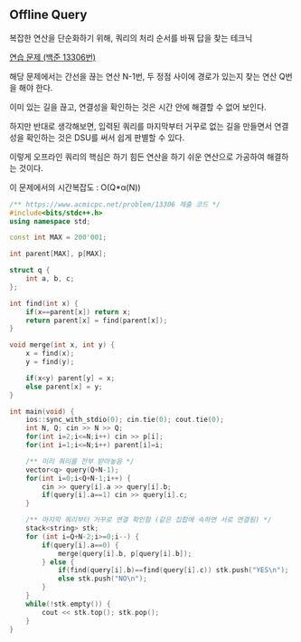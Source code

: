 ## Offline Query
복잡한 연산을 단순화하기 위해, 쿼리의 처리 순서를 바꿔 답을 찾는 테크닉

[연습 문제 (백준 13306번)](https://www.acmicpc.net/problem/13306)

해당 문제에서는 간선을 끊는 연산 N-1번, 두 정점 사이에 경로가 있는지 찾는 연산 Q번을 해야 한다.

이미 있는 길을 끊고, 연결성을 확인하는 것은 시간 안에 해결할 수 없어 보인다.

하지만 반대로 생각해보면, 입력된 쿼리를 마지막부터 거꾸로 없는 길을 만들면서 연결성을 확인하는 것은 DSU를 써서 쉽게 판별할 수 있다.

이렇게 오프라인 쿼리의 핵심은 하기 힘든 연산을 하기 쉬운 연산으로 가공하여 해결하는 것이다.

이 문제에서의 시간복잡도 : O(Q*α(N))

``` c++
/** https://www.acmicpc.net/problem/13306 제출 코드 */
#include<bits/stdc++.h>
using namespace std;

const int MAX = 200'001;

int parent[MAX], p[MAX];

struct q {
    int a, b, c;
};

int find(int x) {
    if(x==parent[x]) return x;
    return parent[x] = find(parent[x]);
}

void merge(int x, int y) {
    x = find(x);
    y = find(y);

    if(x<y) parent[y] = x;
    else parent[x] = y;
}

int main(void) {
    ios::sync_with_stdio(0); cin.tie(0); cout.tie(0);
    int N, Q; cin >> N >> Q;
    for(int i=2;i<=N;i++) cin >> p[i];
    for(int i=1;i<=N;i++) parent[i]=i;

    /** 미리 쿼리를 전부 받아놓음 */
    vector<q> query(Q+N-1);
    for(int i=0;i<Q+N-1;i++) {
        cin >> query[i].a >> query[i].b;
        if(query[i].a==1) cin >> query[i].c;
    }

    /** 마지막 쿼리부터 거꾸로 연결 확인함 (같은 집합에 속하면 서로 연결됨) */
    stack<string> stk;
    for (int i=Q+N-2;i>=0;i--) {
        if(query[i].a==0) {
            merge(query[i].b, p[query[i].b]);
        } else {
            if(find(query[i].b)==find(query[i].c)) stk.push("YES\n");
            else stk.push("NO\n");
        }
    }
    while(!stk.empty()) {
        cout << stk.top(); stk.pop();
    }
}
```
